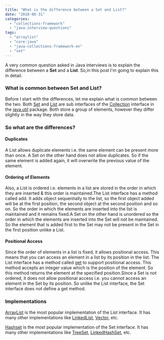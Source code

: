```yaml
---
title: "What is the difference between a Set and List?"
date: "2018-08-31"
categories: 
  - "collections-framework"
  - "java-interview-questions"
tags: 
  - "arraylist"
  - "core-java"
  - "java-collections-framework-en"
  - "set"
---
```


A very common question asked in Java interviews is to explain the difference between a **Set** and a **List**. So,in this post I'm going to explain this in detail.

### What is common between Set and List?

Before I start with the differences, let me explain what is common between the two. Both [Set](https://docs.oracle.com/javase/8/docs/api/java/util/Set.html) and [List](https://docs.oracle.com/javase/8/docs/api/java/util/List.html) are sub interfaces of the [Collection](https://docs.oracle.com/javase/8/docs/api/java/util/Collection.html) interface in the [java.util](https://docs.oracle.com/javase/8/docs/api/java/util/package-summary.html) package. Both store a group of elements, however they differ slightly in the way they store data.

### So what are the differences?

#### Duplicates

A List allows duplicate elements i.e. the same element can be present more than once. A Set on the other hand does not allow duplicates. So if the same element is added again, it will overwrite the previous value of the element.

#### Ordering of Elements

Also, a List is ordered i.e. elements in a list are stored in the order in which they are inserted & this order is maintained.The List interface has a method called add. It adds object sequentially to the list, so the first object added will be at the first position, the second object at the second position and so on. So the order in which the elements are inserted into the list is maintained and it remains fixed.A Set on the other hand is unordered so the order in which the elements are inserted into the Set will not be maintained. So the element that is added first to the Set may not be present in the Set in the first position unlike a List.

#### Positional Access

Since the order of elements in a list is fixed, it allows positional access. This means that you can access an element in a list by its position in the list. The List interface has a method called [get](https://docs.oracle.com/javase/8/docs/api/java/util/List.html#get-int-) to support positional access. This method accepts an integer value which is the position of the element. So this method returns the element at the specified position.Since a Set is not ordered, it does not allow positional access i.e. you cannot access an element in the Set by its position. So unlike the List interface, the Set interface does not define a get method.

### Implementations

[ArrayList](https://docs.oracle.com/javase/8/docs/api/java/util/ArrayList.html) is the most popular implementation of the List interface. It has many other implementations like [LinkedList](https://docs.oracle.com/javase/8/docs/api/java/util/LinkedList.html), [Vector](https://docs.oracle.com/javase/8/docs/api/java/util/Vector.html), etc.

[Hashset](https://docs.oracle.com/javase/8/docs/api/java/util/HashSet.html) is the most popular implementation of the Set interface. It has many other implementations like [TreeSet](https://docs.oracle.com/javase/8/docs/api/java/util/TreeSet.html), [LinkedHashSet](https://docs.oracle.com/javase/8/docs/api/java/util/LinkedHashSet.html), etc.
